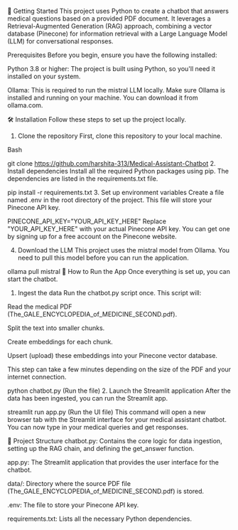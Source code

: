 🚀 Getting Started
This project uses Python to create a chatbot that answers medical questions based on a provided PDF document. It leverages a Retrieval-Augmented Generation (RAG) approach, combining a vector database (Pinecone) for information retrieval with a Large Language Model (LLM) for conversational responses.

Prerequisites
Before you begin, ensure you have the following installed:

Python 3.8 or higher: The project is built using Python, so you'll need it installed on your system.

Ollama: This is required to run the mistral LLM locally. Make sure Ollama is installed and running on your machine. You can download it from ollama.com.

🛠️ Installation
Follow these steps to set up the project locally.

1. Clone the repository
First, clone this repository to your local machine.

Bash

git clone https://github.com/harshita-313/Medical-Assistant-Chatbot
2. Install dependencies
Install all the required Python packages using pip. The dependencies are listed in the requirements.txt file.

pip install -r requirements.txt
3. Set up environment variables
Create a file named .env in the root directory of the project. This file will store your Pinecone API key.

PINECONE_API_KEY="YOUR_API_KEY_HERE"
Replace "YOUR_API_KEY_HERE" with your actual Pinecone API key.  You can get one by signing up for a free account on the Pinecone website.

4. Download the LLM
This project uses the mistral model from Ollama. You need to pull this model before you can run the application.

ollama pull mistral
🤖 How to Run the App
Once everything is set up, you can start the chatbot.

1. Ingest the data
Run the chatbot.py script once. This script will:

Read the medical PDF (The_GALE_ENCYCLOPEDIA_of_MEDICINE_SECOND.pdf).

Split the text into smaller chunks.

Create embeddings for each chunk.

Upsert (upload) these embeddings into your Pinecone vector database.

This step can take a few minutes depending on the size of the PDF and your internet connection.

python chatbot.py (Run the file)
2. Launch the Streamlit application
After the data has been ingested, you can run the Streamlit app.

streamlit run app.py (Run the UI file)
This command will open a new browser tab with the Streamlit interface for your medical assistant chatbot. You can now type in your medical queries and get responses.

📁 Project Structure
chatbot.py: Contains the core logic for data ingestion, setting up the RAG chain, and defining the get_answer function.

app.py: The Streamlit application that provides the user interface for the chatbot.

data/: Directory where the source PDF file (The_GALE_ENCYCLOPEDIA_of_MEDICINE_SECOND.pdf) is stored.

.env: The file to store your Pinecone API key.

requirements.txt: Lists all the necessary Python dependencies.
